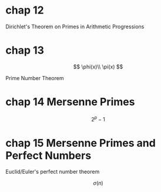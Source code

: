 # chap 12

Dirichlet's Theorem on Primes in Arithmetic Progressions

# chap 13 

$$
\phi(x)\\ \pi(x)
$$

Prime Number Theorem

# chap 14 Mersenne Primes

$$
2^{p}-1
$$

# chap 15 Mersenne Primes and Perfect Numbers

Euclid/Euler's perfect number theorem

$$
\sigma(n)
$$

